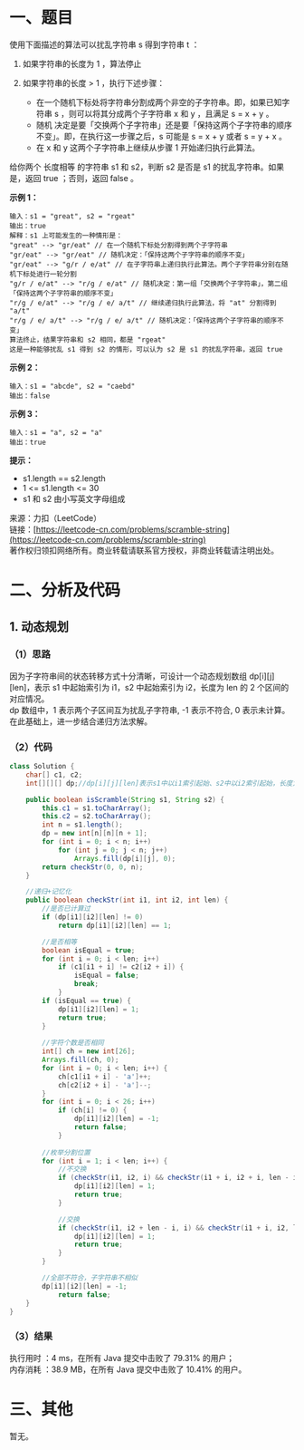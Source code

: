 # 一、题目
使用下面描述的算法可以扰乱字符串 s 得到字符串 t ：        
1. 如果字符串的长度为 1 ，算法停止
2. 如果字符串的长度 > 1 ，执行下述步骤：
       
    - 在一个随机下标处将字符串分割成两个非空的子字符串。即，如果已知字符串 s ，则可以将其分成两个子字符串 x 和 y ，且满足 s = x + y 。
    - 随机 决定是要「交换两个子字符串」还是要「保持这两个子字符串的顺序不变」。即，在执行这一步骤之后，s 可能是 s = x + y 或者 s = y + x 。
    - 在 x 和 y 这两个子字符串上继续从步骤 1 开始递归执行此算法。
         
         
给你两个 长度相等 的字符串 s1 和 s2，判断 s2 是否是 s1 的扰乱字符串。如果是，返回 true ；否则，返回 false 。      
      
**示例 1：**    
```
输入：s1 = "great", s2 = "rgeat"
输出：true
解释：s1 上可能发生的一种情形是：
"great" --> "gr/eat" // 在一个随机下标处分割得到两个子字符串
"gr/eat" --> "gr/eat" // 随机决定：「保持这两个子字符串的顺序不变」
"gr/eat" --> "g/r / e/at" // 在子字符串上递归执行此算法。两个子字符串分别在随机下标处进行一轮分割
"g/r / e/at" --> "r/g / e/at" // 随机决定：第一组「交换两个子字符串」，第二组「保持这两个子字符串的顺序不变」
"r/g / e/at" --> "r/g / e/ a/t" // 继续递归执行此算法，将 "at" 分割得到 "a/t"
"r/g / e/ a/t" --> "r/g / e/ a/t" // 随机决定：「保持这两个子字符串的顺序不变」
算法终止，结果字符串和 s2 相同，都是 "rgeat"
这是一种能够扰乱 s1 得到 s2 的情形，可以认为 s2 是 s1 的扰乱字符串，返回 true
```
**示例 2：**      
```
输入：s1 = "abcde", s2 = "caebd"
输出：false
```
**示例 3：**     
```
输入：s1 = "a", s2 = "a"
输出：true
```
**提示：**     
- s1.length == s2.length
- 1 <= s1.length <= 30
- s1 和 s2 由小写英文字母组成
       
       
来源：力扣（LeetCode）     
链接：[https://leetcode-cn.com/problems/scramble-string](https://leetcode-cn.com/problems/scramble-string)       
著作权归领扣网络所有。商业转载请联系官方授权，非商业转载请注明出处。      
# 二、分析及代码    
## 1. 动态规划
### （1）思路
因为子字符串间的状态转移方式十分清晰，可设计一个动态规划数组 dp[i][j][len]，表示 s1 中起始索引为 i1，s2 中起始索引为 i2，长度为 len 的 2 个区间的对应情况。      
dp 数组中，1 表示两个子区间互为扰乱子字符串, -1 表示不符合, 0 表示未计算。      
在此基础上，进一步结合递归方法求解。        
### （2）代码
```java
class Solution {
    char[] c1, c2;
    int[][][] dp;//dp[i][j][len]表示s1中以i1索引起始、s2中以i2索引起始，长度为len的区间对应情况，1互为扰乱子字符串, -1不符合, 0未计算

    public boolean isScramble(String s1, String s2) {
        this.c1 = s1.toCharArray();
        this.c2 = s2.toCharArray();
        int n = s1.length();
        dp = new int[n][n][n + 1];
        for (int i = 0; i < n; i++)
            for (int j = 0; j < n; j++)
                Arrays.fill(dp[i][j], 0);
        return checkStr(0, 0, n);
    }

    //递归+记忆化
    public boolean checkStr(int i1, int i2, int len) {
        //是否已计算过
        if (dp[i1][i2][len] != 0)
            return dp[i1][i2][len] == 1;

        //是否相等
        boolean isEqual = true;
        for (int i = 0; i < len; i++)
            if (c1[i1 + i] != c2[i2 + i]) {
                isEqual = false;
                break;
            }
        if (isEqual == true) {
            dp[i1][i2][len] = 1;
            return true;
        }
        
        //字符个数是否相同
        int[] ch = new int[26];
        Arrays.fill(ch, 0);
        for (int i = 0; i < len; i++) {
            ch[c1[i1 + i] - 'a']++;
            ch[c2[i2 + i] - 'a']--;
        }
        for (int i = 0; i < 26; i++)
            if (ch[i] != 0) {
                dp[i1][i2][len] = -1;
                return false;
            }
        
        //枚举分割位置
        for (int i = 1; i < len; i++) {
            //不交换
            if (checkStr(i1, i2, i) && checkStr(i1 + i, i2 + i, len - i)) {
                dp[i1][i2][len] = 1;
                return true;
            }

            //交换
            if (checkStr(i1, i2 + len - i, i) && checkStr(i1 + i, i2, len - i)) {
                dp[i1][i2][len] = 1;
                return true;
            }
        }

        //全部不符合，子字符串不相似
        dp[i1][i2][len] = -1;
            return false;
    }
}
```
### （3）结果
执行用时 ：4 ms，在所有 Java 提交中击败了 79.31% 的用户；    
内存消耗 ：38.9 MB，在所有 Java 提交中击败了 10.41% 的用户。      
# 三、其他
暂无。  

